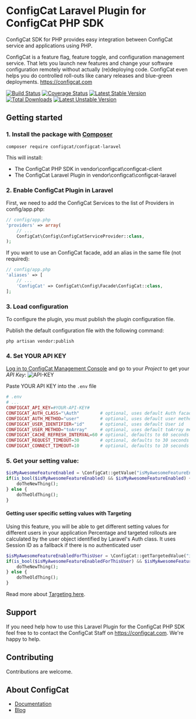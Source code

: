 # ConfigCat Laravel Plugin for ConfigCat PHP SDK

ConfigCat SDK for PHP provides easy integration between ConfigCat service and applications using PHP.

ConfigCat is a feature flag, feature toggle, and configuration management service. That lets you launch new features and change your software configuration remotely without actually (re)deploying code. ConfigCat even helps you do controlled roll-outs like canary releases and blue-green deployments.
https://configcat.com

[![Build Status](https://travis-ci.com/configcat/php-sdk.svg?branch=master)](https://travis-ci.com/configcat/php-sdk)
[![Coverage Status](https://img.shields.io/codecov/c/github/ConfigCat/php-sdk.svg)](https://codecov.io/gh/ConfigCat/php-sdk)
[![Latest Stable Version](https://poser.pugx.org/configcat/configcat-laravel/version)](https://packagist.org/packages/configcat/configcat-laravel)
[![Total Downloads](https://poser.pugx.org/configcat/configcat-laravel/downloads)](https://packagist.org/packages/configcat/configcat-laravel)
[![Latest Unstable Version](https://poser.pugx.org/configcat/configcat-laravel/v/unstable)](https://packagist.org/packages/configcat/configcat-laravel)

## Getting started

### 1. Install the package with [Composer](https://getcomposer.org/)
```shell
composer require configcat/configcat-laravel
```

This will install:

* The ConfigCat PHP SDK in vendor\configcat\configcat-client
* The ConfigCat Laravel Plugin in vendor\configcat\configcat-laravel

### 2. Enable ConfigCat Plugin in Laravel
First, we need to add the ConfigCat Services to the list of Providers in config/app.php:

```php
// config/app.php
'providers' => array(
    // ...
    ConfigCat\Config\ConfigCatServiceProvider::class,
);
```

If you want to use an ConfigCat facade, add an alias in the same file (not required):

```php
// config/app.php
'aliases' => [
    // ...
    'ConfigCat' => ConfigCat\Config\Facade\ConfigCat::class,
];
```

### 3. Load configuration
To configure the plugin, you must publish the plugin configuration file.

Publish the default configuration file with the following command:
```shell
php artisan vendor:publish
```

### 4. Set YOUR API KEY
<a href="https://configcat.com/Account/Login" target="_blank">Log in to ConfigCat Management Console</a> and go to your *Project* to get your *API Key*:
![API-KEY](https://raw.githubusercontent.com/ConfigCat/php-sdk/master/media/readme01.png  "API-KEY")

Paste YOUR API KEY into the `.env` file

```php
# .env
# ...
CONFIGCAT_API_KEY=#YOUR-API-KEY#
CONFIGCAT_AUTH_CLASS="\Auth"        # optional, uses default Auth facade
CONFIGCAT_AUTH_METHOD="user"        # optional, uses default user method
CONFIGCAT_USER_IDENTIFIER="id"      # optional, uses default User id
CONFIGCAT_USER_METHOD="toArray"     # optional, uses default toArray method
CONFIGCAT_CACHE_REFRESH_INTERVAL=60 # optional, defaults to 60 seconds
CONFIGCAT_REQUEST_TIMEOUT=30        # optional, defaults to 30 seconds
CONFIGCAT_CONNECT_TIMEOUT=10        # optional, defaults to 10 seconds
```

### 5. Get your setting value:

```php
$isMyAwesomeFeatureEnabled = \ConfigCat::getValue("isMyAwesomeFeatureEnabled");
if(is_bool($isMyAwesomeFeatureEnabled) && $isMyAwesomeFeatureEnabled) {
    doTheNewThing();
} else {
    doTheOldThing();
}
```

#### Getting user specific setting values with Targeting
Using this feature, you will be able to get different setting values for different users in your application
Percentage and targeted rollouts are calculated by the user object identified by Laravel's Auth class.
It uses Session ID as a fallback if there is no authenticated user

```php
$isMyAwesomeFeatureEnabledForThisUser = \ConfigCat::getTargetedValue("isMyAwesomeFeatureEnabledForThisUser");
if(is_bool($isMyAwesomeFeatureEnabledForThisUser) && $isMyAwesomeFeatureEnabledForThisUser) {
    doTheNewThing();
} else {
    doTheOldThing();
}
```

Read more about [Targeting here](https://docs.configcat.com/docs/advanced/targeting/).

## Support
If you need help how to use this Laravel Plugin for the ConfigCat PHP SDK feel free to to contact the ConfigCat Staff on https://configcat.com. We're happy to help.

## Contributing
Contributions are welcome.

## About ConfigCat
- [Documentation](https://docs.configcat.com)
- [Blog](https://blog.configcat.com)
